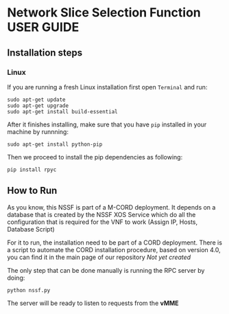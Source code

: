 # Network Slice Selection Function USER GUIDE
## Installation steps

### Linux

If you are running a fresh Linux installation first open `Terminal` and run:
```
sudo apt-get update
sudo apt-get upgrade
sudo apt-get install build-essential
```
After it finishes installing, make sure that you have `pip` installed in your machine by runnning:

```
sudo apt-get install python-pip
```
Then we proceed to install the pip dependencies as following:
```
pip install rpyc
```

## How to Run

As you know, this NSSF is part of a M-CORD deployment. It depends on a database that is created by the NSSF XOS Service which do all the configuration that is required for the VNF to work (Assign IP, Hosts, Database Script)

For it to run, the installation need to be part of a CORD deployment.
There is a script to automate the CORD installation procedure, based on version 4.0, you can find it in the main page of our repository *Not yet created*

The only step that can be done manually is running the RPC server by doing:
```
python nssf.py
```

The server will be ready to listen to requests from the **vMME**

